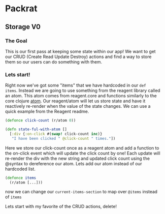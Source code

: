# Packrat

## Storage V0

### The Goal
This is our first pass at keeping some state within our app! We want to get our CRUD (Create Read Update Destroy) actions and find a way to store them so our users can do something with them.

### Lets start!
Right now we've got some "items" that we have hardcoded in our `def items`. Instead we are going to use something from the reagent library called an atom. This atom comes from reagent.core and functions similarly to the core clojure [atom](https://clojure.org/reference/atoms). Our reagent/atom will let us store state and have it reactively re-render when the value of the state changes. We can use a quick example from the Reagent readme.

```clojure
(defonce click-count (r/atom 0))

(defn state-ful-with-atom []
  [:div {:on-click #(swap! click-count inc)}
   "I have been clicked " @click-count " times."])
```

Here we store our click-count once as a reagent atom and add a function to the on-click event which will update the click count by one! Each update will re-render the div with the new string and updated click count using the @syntax to dereference our atom. Lets add our atom instead of our hardcoded list.
```clojure
(defonce items
  (r/atom [...]))
```
now we can change our `current-items-section` to map over `@items` instead of `items`

Lets start with my favorite of the CRUD actions, delete!

